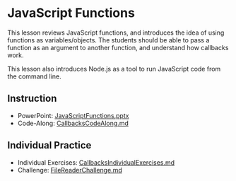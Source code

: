 # JavaScript Functions
This lesson reviews JavaScript functions, and introduces the idea of using functions as variables/objects. The students should be able to pass a function as an argument to another function, and understand how callbacks work.

This lesson also introduces Node.js as a tool to run JavaScript code from the command line.

## Instruction
- PowerPoint: [JavaScriptFunctions.pptx](JavaScriptFunctions.pptx)
- Code-Along: [CallbacksCodeAlong.md](CallbacksCodeAlong.md)

## Individual Practice
- Individual Exercises: [CallbacksIndividualExercises.md](CallbacksIndividualExercises.md)
- Challenge: [FileReaderChallenge.md](FileReaderChallenge.md)